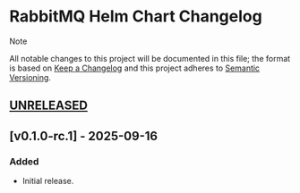 # RabbitMQ Helm Chart Changelog

> [!NOTE]
> All notable changes to this project will be documented in this file; the format is based on [Keep a Changelog](https://keepachangelog.com/en/1.1.0/) and this project adheres to [Semantic Versioning](https://semver.org/spec/v2.0.0.html).

<!--
### Added - For new features.
### Changed - For changes in existing functionality.
### Deprecated - For soon-to-be removed features.
### Removed - For now removed features.
### Fixed - For any bug fixes.
### Security - In case of vulnerabilities.
-->

## [UNRELEASED]

## [v0.1.0-rc.1] - 2025-09-16

### Added

- Initial release.

<!--
RELEASE LINKS
-->
[UNRELEASED]: https://github.com/solidcharts/helm-charts/tree/main/charts/minio
[v0.1.0]: https://github.com/solidcharts/helm-charts/releases/tag/minio-0.1.0
